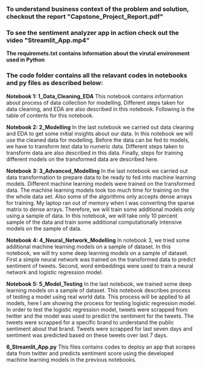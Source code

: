 ### To understand business context of the problem and solution, checkout the report "Capstone_Project_Report.pdf" 

### To see the sentiment analyzer app in action check out the video "Streamlit_App.mp4" 

__The requiremets.txt contains information about the virutal environment used in Python__ 

### The code folder contains all the relavant codes in notebooks and py files as described below:


   __Notebook 1: 1_Data_Cleaning_EDA__
    This notebook contains information about process of data collection for modelling. Different steps taken for data cleaning, and EDA are also described in this notebook. Following is the table of contents for this notebook.


   __Notebook 2: 2_Modelling__
    In the last notebook we carried out data cleaning and EDA to get some initial insights about our data. In this notebook we will use the cleaned data for modelling. Before the data can be fed to models, we have to transform text data to numeric data. Different steps taken to transform data are also described in this data. Finally, steps for training different models on the transformed data are described here.


   __Notebook 3: 3_Advanced_Modelling__
    In the last notebook we carried out data transformation to prepare data to be ready to fed into machine learning models. Different machine learning models were trained on the transformed data. The machine learning models took too much time for training on the the whole data set. Also some of the algorithms only accepts dense arrays for training. My laptop ran out of memory when I was converting the sparse matrix to dense arrays. Therefore, we will train some additional models only using a sample of data.
    In this notebook, we will take only 10 percent sample of the data and train some additional computationally intensive models on the sample of data.


   __Notebook 4: 4_Neural_Network_Modelling__
    In notebook 3, we tried some additional machine learning models on a sample of dataset.
    In this notebook, we will try some deep learning models on a sample of dataset. First a simple neural network was trained on the transformed data to predict sentiment of tweets. Second, word embeddings were used to train a neural network and logistic regression model.



  __Notebook 5: 5_Model_Testing__
    In the last notebook, we trained some deep learning models on a sample of dataset. This notebook describes process of testing a model using real world data.
    This process will be applied to all models, here I am showing the process for testing logistic regression model.
    In order to test the logistic regression model, tweets were scrapped from twitter and the model was used to predict the sentiment for the tweets. The tweets were scrapped for a specific brand to understand the public sentiment about that brand.
    Tweets were scrapped for last seven days and sentiment was predicted based on these tweets over last 7 days.


   __6_Streamlit_App.py__
    This files contains codes to deploy an app that scrapes data from twitter and predicts sentiment score using the developed machine learning models in the previous notebooks.

